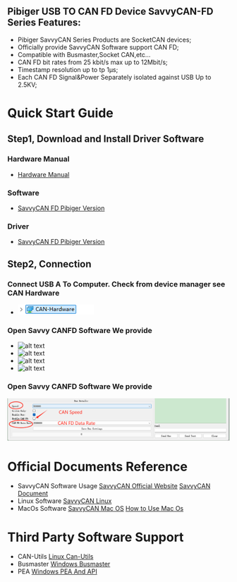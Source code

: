 ## Pibiger USB TO CAN FD Device SavvyCAN-FD Series Features:

- Pibiger SavvyCAN Series Products are SocketCAN devices;
- Officially provide SavvyCAN Software support CAN FD;
- Compatible with Busmaster,Socket CAN,etc...
- CAN FD bit rates from 25 kbit/s max up to 12Mbit/s;
- Timestamp resolution up to tp 1μs;
- Each CAN FD Signal&Power Separately isolated against USB Up to 2.5KV; 

# Quick Start Guide

## Step1, Download and Install Driver Software

### Hardware Manual
- [Hardware Manual](https://files.gitbook.com/v0/b/gitbook-x-prod.appspot.com/o/spaces%2FkOVFVvzO53fwzjprHC3b%2Fuploads%2Fq8XuNggLNE8Li1Itzc12%2FSavvyCAN%20Hardware%20Manual.pdf?alt=media&token=3fedd629-5810-41ce-8744-5243521f1296 " Hardware Manual")

### Software 
- [SavvyCAN FD Pibiger Version](https://files.gitbook.com/v0/b/gitbook-x-prod.appspot.com/o/spaces%2FkOVFVvzO53fwzjprHC3b%2Fuploads%2FXWsnIRO7RFNQBn8b8Hdv%2FSavvyCAN-FD.zip?alt=media&token=69a374d1-501b-4e08-abd3-9a4f8977f5a2 "SavvyCAN FD")

### Driver
- [SavvyCAN FD Pibiger Version](https://2214540728-files.gitbook.io/~/files/v0/b/gitbook-x-prod.appspot.com/o/spaces%2Fc9gHV3stj5J1Ngg514P3%2Fuploads%2FUyljf23EipSyIKCzDi6F%2FDriver.zip?alt=media&token=ac1d46af-f95f-45f2-8995-8e88e9a22c85 "SavvyCAN FD")

## Step2, Connection

### Connect USB  A To Computer. Check from device manager see CAN Hardware
 - ![alt text](https://github.com/pibiger-tech/pu2canfd-c/blob/main/images/HARDWARE.png)

### Open Savvy CANFD Software We provide
- ![alt text](https://github.com/pibiger-tech/pu2canfd-c/blob/main/images/Step1.PNG)
- ![alt text](https://github.com/pibiger-tech/pu2canfd-c/blob/main/images/Step2.PNG)
- ![alt text](https://github.com/pibiger-tech/pu2canfd-c/blob/main/images/Step3-Step4.png)
- ![alt text](https://github.com/pibiger-tech/pu2canfd-c/blob/main/images/Step5.PNG)
###  Open Savvy CANFD Software We provide
![alt text](https://github.com/pibiger-tech/pu2canfd-c/blob/main/images/Step6.png)

# Official Documents Reference
- SavvyCAN Software Usage 
[SavvyCAN Official Website](https://www.savvycan.com/)
 [SavvyCAN Document](https://www.savvycan.com/docs/)
- Linux Software
[SavvyCAN Linux](https://github.com/collin80/SavvyCAN/releases/download/V208/SavvyCAN-x86_64.AppImage)
- MacOs Software
 [SavvyCAN Mac OS](https://github.com/collin80/SavvyCAN/releases/download/V208/SavvyCAN.dmg)
 [How to Use Mac Os](https://docs.123buyelectronic.com/home/user-manual/3-how-to-use-on-mac-os)

# Third Party Software Support
- CAN-Utils
 [Linux Can-Utils](https://github.com/pibiger-tech/PU2CANFD-C/tree/main/For_Linux_SocketCAN)
- Busmaster
 [Windows Busmaster](https://rbei-etas.github.io/busmaster/)
- PEA
 [Windows PEA And API](https://docs.123buyelectronic.com/home)